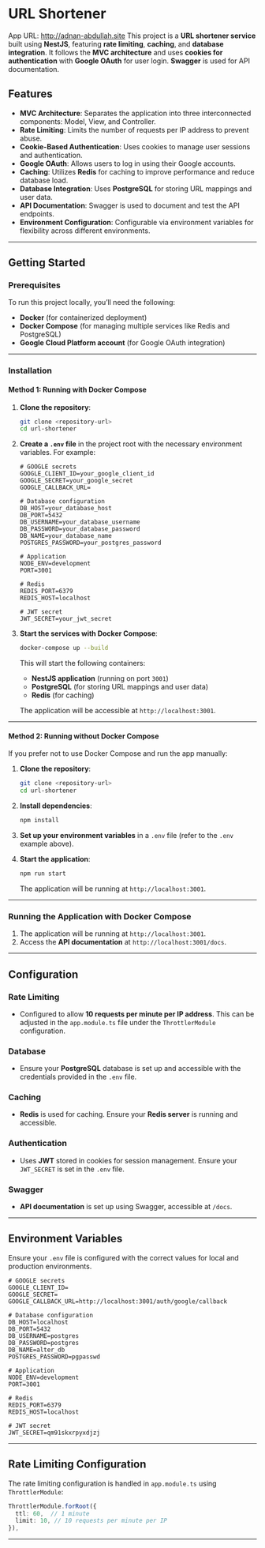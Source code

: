 
# URL Shortener 
App URL: http://adnan-abdullah.site
This project is a **URL shortener service** built using **NestJS**, featuring **rate limiting**, **caching**, and **database integration**. It follows the **MVC architecture** and uses **cookies for authentication** with **Google OAuth** for user login. **Swagger** is used for API documentation.

## Features

- **MVC Architecture**: Separates the application into three interconnected components: Model, View, and Controller.
- **Rate Limiting**: Limits the number of requests per IP address to prevent abuse.
- **Cookie-Based Authentication**: Uses cookies to manage user sessions and authentication.
- **Google OAuth**: Allows users to log in using their Google accounts.
- **Caching**: Utilizes **Redis** for caching to improve performance and reduce database load.
- **Database Integration**: Uses **PostgreSQL** for storing URL mappings and user data.
- **API Documentation**: Swagger is used to document and test the API endpoints.
- **Environment Configuration**: Configurable via environment variables for flexibility across different environments.

---

## Getting Started

### Prerequisites

To run this project locally, you’ll need the following:

- **Docker** (for containerized deployment)
- **Docker Compose** (for managing multiple services like Redis and PostgreSQL)
- **Google Cloud Platform account** (for Google OAuth integration)

---

### Installation

#### Method 1: Running with Docker Compose

1. **Clone the repository**:

   ```bash
   git clone <repository-url>
   cd url-shortener
   ```

2. **Create a `.env` file** in the project root with the necessary environment variables. For example:

   ```env
   # GOOGLE secrets
   GOOGLE_CLIENT_ID=your_google_client_id
   GOOGLE_SECRET=your_google_secret
   GOOGLE_CALLBACK_URL=

   # Database configuration
   DB_HOST=your_database_host
   DB_PORT=5432
   DB_USERNAME=your_database_username
   DB_PASSWORD=your_database_password
   DB_NAME=your_database_name
   POSTGRES_PASSWORD=your_postgres_password

   # Application 
   NODE_ENV=development
   PORT=3001

   # Redis
   REDIS_PORT=6379
   REDIS_HOST=localhost

   # JWT secret
   JWT_SECRET=your_jwt_secret
   ```

3. **Start the services with Docker Compose**:

   ```bash
   docker-compose up --build
   ```

   This will start the following containers:

   - **NestJS application** (running on port `3001`)
   - **PostgreSQL** (for storing URL mappings and user data)
   - **Redis** (for caching)

   The application will be accessible at `http://localhost:3001`.

---

#### Method 2: Running without Docker Compose

If you prefer not to use Docker Compose and run the app manually:

1. **Clone the repository**:

   ```bash
   git clone <repository-url>
   cd url-shortener
   ```

2. **Install dependencies**:

   ```bash
   npm install
   ```

3. **Set up your environment variables** in a `.env` file (refer to the `.env` example above).

4. **Start the application**:

   ```bash
   npm run start
   ```

   The application will be running at `http://localhost:3001`.

---

### Running the Application with Docker Compose

1. The application will be running at `http://localhost:3001`.
2. Access the **API documentation** at `http://localhost:3001/docs`.

---

## Configuration

### Rate Limiting

- Configured to allow **10 requests per minute per IP address**. This can be adjusted in the `app.module.ts` file under the `ThrottlerModule` configuration.

### Database

- Ensure your **PostgreSQL** database is set up and accessible with the credentials provided in the `.env` file.

### Caching

- **Redis** is used for caching. Ensure your **Redis server** is running and accessible.

### Authentication

- Uses **JWT** stored in cookies for session management. Ensure your `JWT_SECRET` is set in the `.env` file.

### Swagger

- **API documentation** is set up using Swagger, accessible at `/docs`.

---



## Environment Variables

Ensure your `.env` file is configured with the correct values for local and production environments.

```env
# GOOGLE secrets
GOOGLE_CLIENT_ID=
GOOGLE_SECRET=
GOOGLE_CALLBACK_URL=http://localhost:3001/auth/google/callback

# Database configuration
DB_HOST=localhost
DB_PORT=5432
DB_USERNAME=postgres
DB_PASSWORD=postgres
DB_NAME=alter_db
POSTGRES_PASSWORD=pgpasswd

# Application 
NODE_ENV=development
PORT=3001

# Redis
REDIS_PORT=6379
REDIS_HOST=localhost

# JWT secret
JWT_SECRET=qm91skxrpyxdjzj
```

---

## Rate Limiting Configuration

The rate limiting configuration is handled in `app.module.ts` using `ThrottlerModule`:

```typescript
ThrottlerModule.forRoot({
  ttl: 60,  // 1 minute
  limit: 10, // 10 requests per minute per IP
}),
```

---

